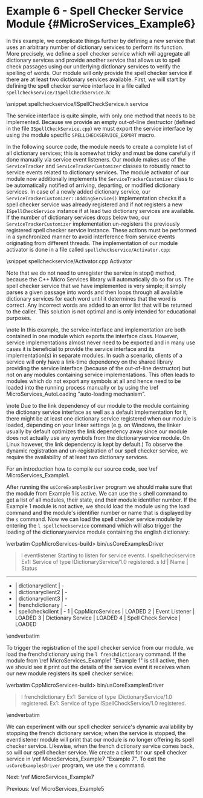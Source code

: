 Example 6 - Spell Checker Service Module   {#MicroServices_Example6}
========================================

In this example, we complicate things further by defining a new service that
uses an arbitrary number of dictionary services to perform its function. More
precisely, we define a spell checker service which will aggregate all dictionary
services and provide another service that allows us to spell check passages
using our underlying dictionary services to verify the spelling of words. Our
module will only provide the spell checker service if there are at least two
dictionary services available. First, we will start by defining the spell checker
service interface in a file called `spellcheckservice/ISpellCheckService.h`:

\snippet spellcheckservice/ISpellCheckService.h service

The service interface is quite simple, with only one method that needs to be
implemented. Because we provide an empty out-of-line destructor (defined in the
file `ISpellCheckService.cpp`) we must export the service interface by using the
module specific `SPELLCHECKSERVICE_EXPORT` macro.

In the following source code, the module needs to create a complete list of all
dictionary services; this is somewhat tricky and must be done carefully if done
manually via service event listeners. Our module makes use of the `ServiceTracker`
and `ServiceTrackerCustomizer` classes to robustly react to service events related
to dictionary services. The module activator of our module now additionally implements
the `ServiceTrackerCustomizer` class to be automatically notified of arriving, departing,
or modified dictionary services. In case of a newly added dictionary service, our
`ServiceTrackerCustomizer::AddingService()` implementation checks if a spell checker
service was already registered and if not registers a new `ISpellCheckService` instance
if at lead two dictionary services are available.
If the number of dictionary services drops below two, our `ServiceTrackerCustomizer`
implementation un-registers the previously registered spell checker service instance.
These actions must be performed in a synchronized manner to avoid interference from
service events originating from different threads. The implementation of our module
activator is done in a file called `spellcheckservice/Activator.cpp`:

\snippet spellcheckservice/Activator.cpp Activator

Note that we do not need to unregister the service in stop() method, because the
C++ Micro Services library will automatically do so for us. The spell checker service
that we have implemented is very simple; it simply parses a given passage into words
and then loops through all available dictionary services for each word until it
determines that the word is correct. Any incorrect words are added to an error list
that will be returned to the caller. This solution is not optimal and is only intended
for educational purposes.

\note In this example, the service interface and implementation are both
contained in one module which exports the interface class. However, service
implementations almost never need to be exported and in many use cases
it is beneficial to provide the service interface and its implementation(s)
in separate modules. In such a scenario, clients of a service will only
have a link-time dependency on the shared library providing the service interface
(because of the out-of-line destructor) but not on any modules containing
service implementations. This often leads to modules which do not export
any symbols at all and hence need to be loaded into the running process
manually or by using the \ref MicroServices_AutoLoading "auto-loading mechanism".

\note Due to the link dependency of our module to the module containing the
dictionary service interface as well as a default implementation for it, there
might be at least one dictionary service registered when our module is
loaded, depending on your linker settings (e.g. on Windows, the linker usually
by default optimizes the link dependency away since our module does not actually
use any symbols from the dictionaryservice module. On Linux however, the link
dependency is kept by default.) To observe the dynamic registration and
un-registration of our spell checker service, we require the availability of
at least two dictionary services.

For an introduction how to compile our source code, see \ref MicroServices_Example1.

After running the `usCoreExamplesDriver` program we should make sure that the
module from Example 1 is active. We can use the `s` shell command to get
a list of all modules, their state, and their module identifier number.
If the Example 1 module is not active, we should load the module using the
load command and the module's identifier number or name that is displayed
by the `s` command. Now we can load the spell checker service module by
entering the `l spellcheckservice` command which will also trigger the loading
of the dictionaryservice module containing the english dictionary:

\verbatim
CppMicroServices-build> bin/usCoreExamplesDriver
> l eventlistener
Starting to listen for service events.
> l spellcheckservice
Ex1: Service of type IDictionaryService/1.0 registered.
> s
Id | Name                 | Status
-----------------------------------
 - | dictionaryclient     | -
 - | dictionaryclient2    | -
 - | dictionaryclient3    | -
 - | frenchdictionary     | -
 - | spellcheckclient     | -
 1 | CppMicroServices     | LOADED
 2 | Event Listener       | LOADED
 3 | Dictionary Service   | LOADED
 4 | Spell Check Service  | LOADED
>
\endverbatim

To trigger the registration of the spell checker service from our module, we
load the frenchdictionary using the `l frenchdictionary` command. If the module from
\ref MicroServices_Example1 "Example 1" is still active,
then we should see it print out the details of the service event it receives
when our new module registers its spell checker service:

\verbatim
CppMicroServices-build> bin/usCoreExamplesDriver
> l frenchdictionary
Ex1: Service of type IDictionaryService/1.0 registered.
Ex1: Service of type ISpellCheckService/1.0 registered.
>
\endverbatim

We can experiment with our spell checker service's dynamic availability by stopping
the french dictionary service; when the service is stopped,
the eventlistener module will print that our module is no longer offering its
spell checker service. Likewise, when the french dictionary service comes back, so will
our spell checker service. We create a client for our spell checker service in
\ref MicroServices_Example7 "Example 7". To exit the `usCoreExamplesDriver` program, we
use the `q` command.

Next: \ref MicroServices_Example7

Previous: \ref MicroServices_Example5
